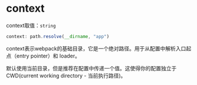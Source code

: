 # context

context取值：`string`

```js
context: path.resolve(__dirname, "app")
```

context表示webpack的基础目录，它是一个绝对路径。用于从配置中解析入口起点（entry pointer）和 loader。

默认使用当前目录，但是推荐在配置中传递一个值。这使得你的配置独立于 CWD\(current working directory - 当前执行路径\)。


